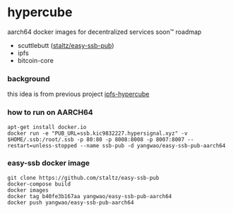 # hypercube
aarch64 docker images for decentralized services soon™
roadmap
 * scuttlebutt ([staltz/easy-ssb-pub](https://github.com/staltz/easy-ssb-pub))
 * ipfs
 * bitcoin-core

### background
this idea is from previous project [ipfs-hypercube](https://github.com/yangwao/ipfs-hypercube/)

### how to run on AARCH64

```
apt-get install docker.io
docker run -e "PUB_URL=ssb.kic9832227.hypersignal.xyz" -v $HOME/.ssb:/root/.ssb -p 80:80 -p 8008:8008 -p 8007:8007 --restart=unless-stopped --name ssb-pub -d yangwao/easy-ssb-pub-aarch64
```

### easy-ssb docker image
```
git clone https://github.com/staltz/easy-ssb-pub
docker-compose build
docker images 
docker tag b40fe3b167aa yangwao/easy-ssb-pub-aarch64
docker push yangwao/easy-ssb-pub-aarch64
```

